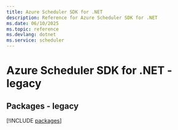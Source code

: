 ```yaml
---
title: Azure Scheduler SDK for .NET
description: Reference for Azure Scheduler SDK for .NET
ms.date: 06/10/2025
ms.topic: reference
ms.devlang: dotnet
ms.service: scheduler
---
```

# Azure Scheduler SDK for .NET - legacy
## Packages - legacy
[!INCLUDE [packages](scheduler-index.md)]